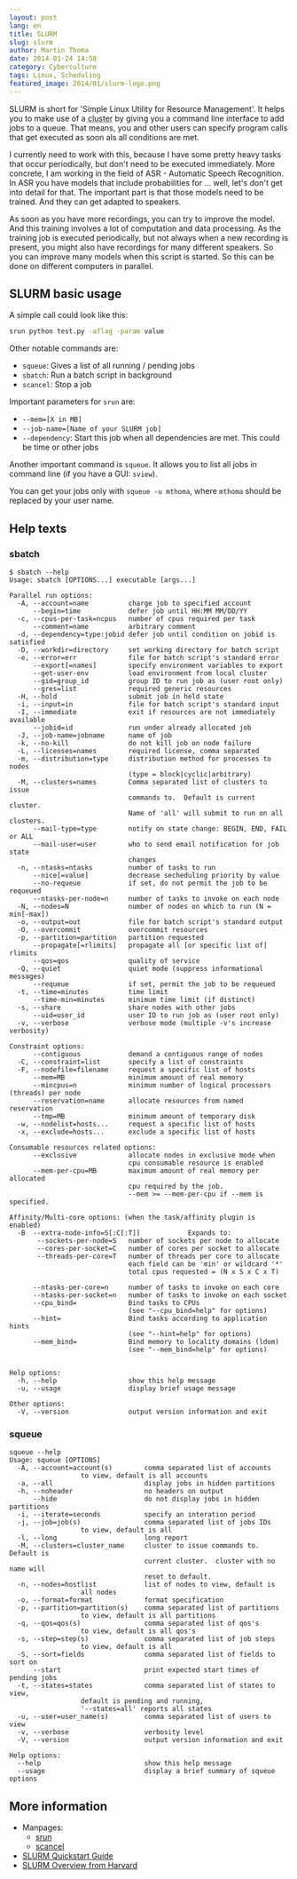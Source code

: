 ```yaml
---
layout: post
lang: en
title: SLURM
slug: slurm
author: Martin Thoma
date: 2014-01-24 14:58
category: Cyberculture
tags: Linux, Scheduling
featured_image: 2014/01/slurm-logo.png
---
```

SLURM is short for 'Simple Linux Utility for Resource Management'.
It helps you to make use of a <abbr title="a data center ... many computers">cluster</abbr>
by giving you a command line
interface to add jobs to a queue. That means, you and other users can
specify program calls that get executed as soon als all conditions
are met.

I currently need to work with this, because I have some pretty heavy
tasks that occur periodically, but don't need to be executed immediately.
More concrete, I am working in the field of ASR - Automatic Speech Recognition.
In ASR you have models that include probabilities for ... well, let's
don't get into detail for that. The important part is that those models
need to be trained. And they can get adapted to speakers.

As soon as you have more recordings, you can try to improve the model.
And this training involves a lot of computation and
data processing. As the training job is executed periodically, but
not always when a new recording is present, you might also have
recordings for many different speakers. So you can improve many models
when this script is started. So this can be done on different computers
in parallel.

## SLURM basic usage ##
A simple call could look like this:

```bash
srun python test.py -aflag -param value
```

Other notable commands are:

* `squeue`: Gives a list of all running / pending jobs
* `sbatch`: Run a batch script in background
* `scancel`: Stop a job

Important parameters for `srun` are:

* `--mem=[X in MB]`
* `--job-name=[Name of your SLURM job]`
* `--dependency`: Start this job when all dependencies are met. This
     could be time or other jobs

Another important command is `squeue`. It allows you to list all jobs in
command line (if you have a GUI: `sview`).

You can get your jobs only with `squeue -u mthoma`, where `mthoma` should be
replaced by your user name.

## Help texts

### sbatch

```text
$ sbatch --help
Usage: sbatch [OPTIONS...] executable [args...]

Parallel run options:
  -A, --account=name          charge job to specified account
      --begin=time            defer job until HH:MM MM/DD/YY
  -c, --cpus-per-task=ncpus   number of cpus required per task
      --comment=name          arbitrary comment
  -d, --dependency=type:jobid defer job until condition on jobid is satisfied
  -D, --workdir=directory     set working directory for batch script
  -e, --error=err             file for batch script's standard error
      --export[=names]        specify environment variables to export
      --get-user-env          load environment from local cluster
      --gid=group_id          group ID to run job as (user root only)
      --gres=list             required generic resources
  -H, --hold                  submit job in held state
  -i, --input=in              file for batch script's standard input
  -I, --immediate             exit if resources are not immediately available
      --jobid=id              run under already allocated job
  -J, --job-name=jobname      name of job
  -k, --no-kill               do not kill job on node failure
  -L, --licenses=names        required license, comma separated
  -m, --distribution=type     distribution method for processes to nodes
                              (type = block|cyclic|arbitrary)
  -M, --clusters=names        Comma separated list of clusters to issue
                              commands to.  Default is current cluster.
                              Name of 'all' will submit to run on all clusters.
      --mail-type=type        notify on state change: BEGIN, END, FAIL or ALL
      --mail-user=user        who to send email notification for job state
                              changes
  -n, --ntasks=ntasks         number of tasks to run
      --nice[=value]          decrease secheduling priority by value
      --no-requeue            if set, do not permit the job to be requeued
      --ntasks-per-node=n     number of tasks to invoke on each node
  -N, --nodes=N               number of nodes on which to run (N = min[-max])
  -o, --output=out            file for batch script's standard output
  -O, --overcommit            overcommit resources
  -p, --partition=partition   partition requested
      --propagate[=rlimits]   propagate all [or specific list of] rlimits
      --qos=qos               quality of service
  -Q, --quiet                 quiet mode (suppress informational messages)
      --requeue               if set, permit the job to be requeued
  -t, --time=minutes          time limit
      --time-min=minutes      minimum time limit (if distinct)
  -s, --share                 share nodes with other jobs
      --uid=user_id           user ID to run job as (user root only)
  -v, --verbose               verbose mode (multiple -v's increase verbosity)

Constraint options:
      --contiguous            demand a contiguous range of nodes
  -C, --constraint=list       specify a list of constraints
  -F, --nodefile=filename     request a specific list of hosts
      --mem=MB                minimum amount of real memory
      --mincpus=n             minimum number of logical processors (threads) per node
      --reservation=name      allocate resources from named reservation
      --tmp=MB                minimum amount of temporary disk
  -w, --nodelist=hosts...     request a specific list of hosts
  -x, --exclude=hosts...      exclude a specific list of hosts

Consumable resources related options:
      --exclusive             allocate nodes in exclusive mode when
                              cpu consumable resource is enabled
      --mem-per-cpu=MB        maximum amount of real memory per allocated
                              cpu required by the job.
                              --mem >= --mem-per-cpu if --mem is specified.

Affinity/Multi-core options: (when the task/affinity plugin is enabled)
  -B  --extra-node-info=S[:C[:T]]            Expands to:
       --sockets-per-node=S   number of sockets per node to allocate
       --cores-per-socket=C   number of cores per socket to allocate
       --threads-per-core=T   number of threads per core to allocate
                              each field can be 'min' or wildcard '*'
                              total cpus requested = (N x S x C x T)

      --ntasks-per-core=n     number of tasks to invoke on each core
      --ntasks-per-socket=n   number of tasks to invoke on each socket
      --cpu_bind=             Bind tasks to CPUs
                              (see "--cpu_bind=help" for options)
      --hint=                 Bind tasks according to application hints
                              (see "--hint=help" for options)
      --mem_bind=             Bind memory to locality domains (ldom)
                              (see "--mem_bind=help" for options)


Help options:
  -h, --help                  show this help message
  -u, --usage                 display brief usage message

Other options:
  -V, --version               output version information and exit
```

### squeue

```text
squeue --help
Usage: squeue [OPTIONS]
  -A, --account=account(s)        comma separated list of accounts
                  to view, default is all accounts
  -a, --all                       display jobs in hidden partitions
  -h, --noheader                  no headers on output
      --hide                      do not display jobs in hidden partitions
  -i, --iterate=seconds           specify an interation period
  -j, --job=job(s)                comma separated list of jobs IDs
                  to view, default is all
  -l, --long                      long report
  -M, --clusters=cluster_name     cluster to issue commands to.  Default is
                                  current cluster.  cluster with no name will
                                  reset to default.
  -n, --nodes=hostlist            list of nodes to view, default is
                  all nodes
  -o, --format=format             format specification
  -p, --partition=partition(s)    comma separated list of partitions
                  to view, default is all partitions
  -q, --qos=qos(s)                comma separated list of qos's
                  to view, default is all qos's
  -s, --step=step(s)              comma separated list of job steps
                  to view, default is all
  -S, --sort=fields               comma separated list of fields to sort on
      --start                     print expected start times of pending jobs
  -t, --states=states             comma separated list of states to view,
                  default is pending and running,
                  '--states=all' reports all states
  -u, --user=user_name(s)         comma separated list of users to view
  -v, --verbose                   verbosity level
  -V, --version                   output version information and exit

Help options:
  --help                          show this help message
  --usage                         display a brief summary of squeue options
```

## More information
* Manpages:
  * [srun](https://computing.llnl.gov/tutorials/linux_clusters/man/srun.txt)
  * [scancel](https://computing.llnl.gov/tutorials/linux_clusters/man/scancel.txt)
* [SLURM Quickstart Guide](https://computing.llnl.gov/linux/slurm/quickstart.html)
* [SLURM Overview from Harvard](https://rc.fas.harvard.edu/kb/high-performance-computing/slurm/)

